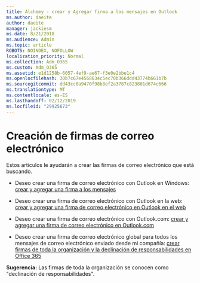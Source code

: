 ```yaml
---
title: Alchemy - crear y Agregar firma a los mensajes en Outlook
ms.author: daeite
author: daeite
manager: jackiesm
ms.date: 8/21/2018
ms.audience: Admin
ms.topic: article
ROBOTS: NOINDEX, NOFOLLOW
localization_priority: Normal
ms.collection: Adm_O365
ms.custom: Adm_O365
ms.assetid: e1d1258b-6057-4ef9-ae67-f3e0e2bbe1c4
ms.openlocfilehash: 30b7c67e4568634c5ec70b366ddd43774b661b7b
ms.sourcegitcommit: dd43cc0a9470f98b8ef2a3787c823801d674c666
ms.translationtype: MT
ms.contentlocale: es-ES
ms.lasthandoff: 02/12/2019
ms.locfileid: "29925673"
---
```

# <a name="creating-email-signatures"></a>Creación de firmas de correo electrónico

Estos artículos le ayudarán a crear las firmas de correo electrónico que está buscando.
  
- Deseo crear una firma de correo electrónico con Outlook en Windows: [crear y agregar una firma a los mensajes](https://support.office.com/article/8ee5d4f4-68fd-464a-a1c1-0e1c80bb27f2.aspx)
    
- Deseo crear una firma de correo electrónico con Outlook en la web: [crear y agregar una firma de correo electrónico en Outlook en el web](https://support.office.com/article/5ff9dcfd-d3f1-447b-b2e9-39f91b074ea3.aspx)
    
- Deseo crear una firma de correo electrónico con Outlook.com: [crear y agregar una firma de correo electrónico en Outlook.com](https://support.office.com/article/776d9006-abdf-444e-b5b7-a61821dff034.aspx)
    
- Deseo crear una firma de correo electrónico global para todos los mensajes de correo electrónico enviado desde mi compañía: [crear firmas de toda la organización y la declinación de responsabilidades en Office 365](https://support.office.com/article/2d75860f-c527-4352-a7f6-73eba54c0c72.aspx)
    
 **Sugerencia:** Las firmas de toda la organización se conocen como "declinación de responsabilidades". 
  

